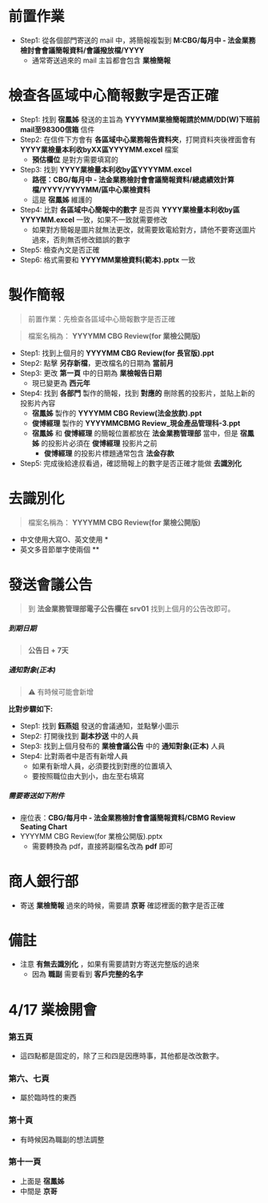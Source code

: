 # 前置作業
- Step1: 從各個部門寄送的 mail 中，將簡報複製到 **M:CBG/每月中 - 法金業務檢討會會議簡報資料/會議撥放檔/YYYY**
    - 通常寄送過來的 mail 主旨都會包含 **業檢簡報**

# 檢查各區域中心簡報數字是否正確
- Step1: 找到 **宿鳳姊** 發送的主旨為 **YYYYMM業檢簡報請於MM/DD(W)下班前mail至98300信箱** 信件
- Step2: 在信件下方會有 **各區域中心業務報告資料夾**，打開資料夾後裡面會有 **YYYY業檢量本利收byXX區YYYYMM.excel** 檔案
    - **預估欄位** 是對方需要填寫的
- Step3: 找到 **YYYY業檢量本利收by區YYYYMM.excel**
    - **路徑：CBG/每月中 - 法金業務檢討會會議簡報資料/總處績效計算檔/YYYY/YYYYMM/區中心業檢資料**
    - 這是 **宿鳳姊** 維護的
- Step4: 比對 **各區域中心簡報中的數字** 是否與 **YYYY業檢量本利收by區YYYYMM.excel** 一致，如果不一致就需要修改
    - 如果對方簡報是圖片就無法更改，就需要致電給對方，請他不要寄送圖片過來，否則無否修改錯誤的數字
- Step5: 檢查內文是否正確
- Step6: 格式需要和 **YYYYMM業檢資料(範本).pptx** 一致

# 製作簡報
> 前置作業：先檢查各區域中心簡報數字是否正確

> 檔案名稱為： **YYYYMM CBG Review(for 業檢公開版)**

- Step1: 找到上個月的 **YYYYMM CBG Review(for 長官版).ppt**
- Step2: 點擊 **另存新檔**，更改檔名的日期為 **當前月**
- Step3: 更改 **第一頁** 中的日期為 **業檢報告日期**
    - 現已變更為 **西元年**
- Step4: 找到 **各部門** 製作的簡報，找到 **對應的** 刪除舊的投影片，並貼上新的投影片內容
    - **宿鳳姊** 製作的 **YYYYMM CBG Review(法金放款).ppt**
    - **俊博經理** 製作的 **YYYYMMCBMG Review_現金產品管理科-3.ppt**
    - **宿鳳姊** 和 **俊博經理** 的簡報位置都放在 **法金業務管理部** 當中，但是 **宿鳳姊** 的投影片必須在 **俊博經理** 投影片之前
        - **俊博經理** 的投影片標題通常包含 **法金存款**
- Step5: 完成後給達叔看過，確認簡報上的數字是否正確才能做 **去識別化**

# 去識別化
> 檔案名稱為： **YYYYMM CBG Review(for 業檢公開版)**

- 中文使用大寫O、英文使用 *
- 英文多音節單字使兩個 **

# 發送會議公告
> 到 **法金業務管理部電子公告欄在 srv01** 找到上個月的公告改即可。

##### 到期日期
> **公告日 + 7天**

##### 通知對象(正本)
> ⚠️ 有時候可能會新增

**比對步驟如下:**
- Step1: 找到 **鈺燕姐** 發送的會議通知，並點擊小圖示
- Step2: 打開後找到 **副本抄送** 中的人員
- Step3: 找到上個月發布的 **業檢會議公告** 中的 **通知對象(正本)** 人員
- Step4: 比對兩者中是否有新增人員
    - 如果有新增人員，必須要找到對應的位置填入
    - 要按照職位由大到小，由左至右填寫

##### 需要寄送如下附件
- 座位表：**CBG/每月中 - 法金業務檢討會會議簡報資料/CBMG Review Seating Chart**
- YYYYMM CBG Review(for 業檢公開版).pptx
    - 需要轉換為 pdf，直接將副檔名改為 **pdf** 即可

# 商人銀行部
- 寄送 **業檢簡報** 過來的時候，需要請 **京哥** 確認裡面的數字是否正確

# 備註
- 注意 **有無去識別化** ，如果有需要請對方寄送完整版的過來
    - 因為 **職副** 需要看到 **客戶完整的名字**

# 4/17 業檢開會
### 第五頁
- 這四點都是固定的，除了三和四是因應時事，其他都是改改數字。

### 第六、七頁
- 屬於臨時性的東西

### 第十頁
- 有時候因為職副的想法調整

### 第十一頁
- 上面是 **宿鳳姊**
- 中間是 **京哥**